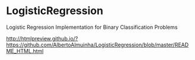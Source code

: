 # LogisticRegression
Logistic Regression Implementation for Binary Classification Problems

http://htmlpreview.github.io/?https://github.com/AlbertoAlmuinha/LogisticRegression/blob/master/README_HTML.html
